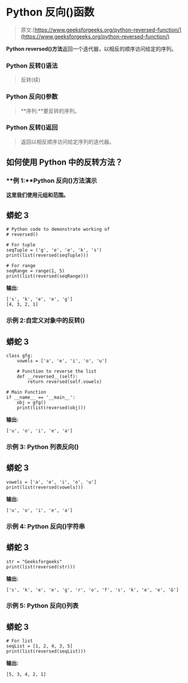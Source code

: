# Python 反向()函数

> 原文:[https://www.geeksforgeeks.org/python-reversed-function/](https://www.geeksforgeeks.org/python-reversed-function/)

**Python reversed()方法**返回一个迭代器，以相反的顺序访问给定的序列。

### **Python 反转()语法**

> 反转(续)

### **Python 反向()参数**

> **序列:**要反转的序列。

### **Python 反转()返回**

> 返回以相反顺序访问给定序列的迭代器。

## 如何使用 Python 中的**反转方法？**

### **例 1:**Python 反向()方法演示

**这里我们使用元组和范围。**

## **蟒蛇 3**

```
# Python code to demonstrate working of
# reversed()

# For tuple
seqTuple = ('g', 'e', 'e', 'k', 's')
print(list(reversed(seqTuple)))

# For range
seqRange = range(1, 5)
print(list(reversed(seqRange)))
```

****输出:****

```
['s', 'k', 'e', 'e', 'g']
[4, 3, 2, 1]
```

### **示例 2:自定义对象中的反转()**

## **蟒蛇 3**

```
class gfg:
    vowels = ['a', 'e', 'i', 'o', 'u']

    # Function to reverse the list
    def __reversed__(self):
        return reversed(self.vowels)

# Main Function   
if __name__ == '__main__':
    obj = gfg()
    print(list(reversed(obj)))
```

****输出:****

```
['u', 'o', 'i', 'e', 'a']
```

### **示例 3: Python 列表反向()**

## **蟒蛇 3**

```
vowels = ['a', 'e', 'i', 'o', 'u']
print(list(reversed(vowels)))
```

****输出:****

```
['u', 'o', 'i', 'e', 'a']
```

### **示例 4: Python 反向()字符串**

## **蟒蛇 3**

```
str = "Geeksforgeeks"
print(list(reversed(str)))
```

****输出:****

```
['s', 'k', 'e', 'e', 'g', 'r', 'o', 'f', 's', 'k', 'e', 'e', 'G']
```

### **示例 5: Python 反向()列表**

## **蟒蛇 3**

```
# For list
seqList = [1, 2, 4, 3, 5]
print(list(reversed(seqList)))
```

****输出:****

```
[5, 3, 4, 2, 1]
```